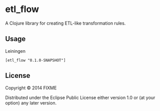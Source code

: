 # etl_flow

A Clojure library for creating ETL-like transformation rules.

## Usage

Leiningen

```
[etl_flow "0.1.0-SNAPSHOT"]
```

## License

Copyright © 2014 FIXME

Distributed under the Eclipse Public License either version 1.0 or (at
your option) any later version.
